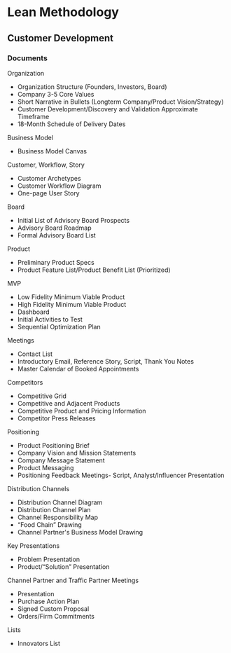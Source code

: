# Lean Methodology

## Customer Development

### Documents

Organization
* Organization Structure (Founders, Investors, Board)
* Company 3-5 Core Values
* Short Narrative in Bullets (Longterm Company/Product Vision/Strategy)
* Customer Development/Discovery and Validation Approximate Timeframe
* 18-Month Schedule of Delivery Dates

Business Model
* Business Model Canvas

Customer, Workflow, Story
* Customer Archetypes
* Customer Workflow Diagram 
* One-page User Story

Board
* Initial List of Advisory Board Prospects
* Advisory Board Roadmap
* Formal Advisory Board List

Product
* Preliminary Product Specs 
* Product Feature List/Product Benefit List (Prioritized)

MVP
* Low Fidelity Minimum Viable Product
* High Fidelity Minimum Viable Product
* Dashboard
* Initial Activities to Test
* Sequential Optimization Plan

Meetings
* Contact List
* Introductory Email, Reference Story, Script, Thank You Notes
* Master Calendar of Booked Appointments

Competitors
* Competitive Grid
* Competitive and Adjacent Products
* Competitive Product and Pricing Information
* Competitor Press Releases

Positioning
* Product Positioning Brief
* Company Vision and Mission Statements
* Company Message Statement 
* Product Messaging
* Positioning Feedback Meetings- Script, Analyst/Influencer Presentation

Distribution Channels
* Distribution Channel Diagram
* Distribution Channel Plan
* Channel Responsibility Map
* “Food Chain” Drawing
* Channel Partner's Business Model Drawing

Key Presentations
* Problem Presentation
* Product/“Solution” Presentation 

Channel Partner and Traffic Partner Meetings
* Presentation
* Purchase Action Plan
* Signed Custom Proposal
* Orders/Firm Commitments

Lists
* Innovators List
